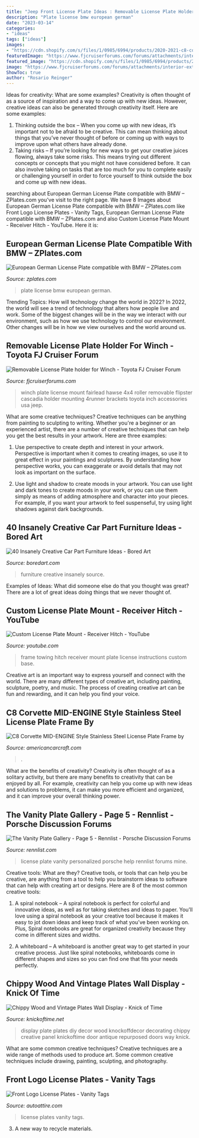 ```yaml
---
title: "Jeep Front License Plate Ideas : Removable License Plate Holder For Winch"
description: "Plate license bmw european german"
date: "2023-03-14"
categories:
- "ideas"
tags: ["ideas"]
images:
- "https://cdn.shopify.com/s/files/1/0985/6994/products/2020-2021-c8-corvette-license-plate-frame-mid-engine-style-stainless-steel-choose-color-inlay-american-car-craft-306278.jpg?v=1611865249"
featuredImage: "https://www.fjcruiserforums.com/forums/attachments/interior-exterior-visual-tech/775890d1473339989-removable-license-plate-holder-winch-021_1024x1024.jpg"
featured_image: "https://cdn.shopify.com/s/files/1/0985/6994/products/2020-2021-c8-corvette-license-plate-frame-mid-engine-style-stainless-steel-choose-color-inlay-american-car-craft-306278.jpg?v=1611865249"
image: "https://www.fjcruiserforums.com/forums/attachments/interior-exterior-visual-tech/775890d1473339989-removable-license-plate-holder-winch-021_1024x1024.jpg"
ShowToc: true
author: "Rosario Reinger"
---
```



Ideas for creativity: What are some examples?
Creativity is often thought of as a source of inspiration and a way to come up with new ideas. However, creative ideas can also be generated through creativity itself. Here are some examples: 
1. Thinking outside the box – When you come up with new ideas, it’s important not to be afraid to be creative. This can mean thinking about things that you’ve never thought of before or coming up with ways to improve upon what others have already done. 
2. Taking risks – If you’re looking for new ways to get your creative juices flowing, always take some risks. This means trying out different concepts or concepts that you might not have considered before. It can also involve taking on tasks that are too much for you to complete easily or challenging yourself in order to force yourself to think outside the box and come up with new ideas.

	

		
searching about European German License Plate compatible with BMW – ZPlates.com you've visit to the right page. We have 8 Images about European German License Plate compatible with BMW – ZPlates.com like Front Logo License Plates - Vanity Tags, European German License Plate compatible with BMW – ZPlates.com and also Custom License Plate Mount - Receiver Hitch - YouTube. Here it is:
		
    
## European German License Plate Compatible With BMW – ZPlates.com

<img loading=lazy src="http://cdn.shopify.com/s/files/1/2223/6093/products/IMG_9727_1024x1024.jpg?v=1518592972" onerror="this.onerror=null;this.src='https://tse3.mm.bing.net/th?id=OIP.N7GGGgboy1pLHtsSMzw26QHaFM&amp;pid=15.1';" alt="European German License Plate compatible with BMW – ZPlates.com">

_Source: zplates.com_

>plate license bmw european german. 

	

Trending Topics: How will technology change the world in 2022?
In 2022, the world will see a trend of technology that alters how people live and work. Some of the biggest changes will be in the way we interact with our environment, such as how we use technology to control our environment. Other changes will be in how we view ourselves and the world around us.

    
## Removable License Plate Holder For Winch - Toyota FJ Cruiser Forum

<img loading=lazy src="https://www.fjcruiserforums.com/forums/attachments/interior-exterior-visual-tech/775890d1473339989-removable-license-plate-holder-winch-021_1024x1024.jpg" onerror="this.onerror=null;this.src='https://tse1.mm.bing.net/th?id=OIP.EWNFX7RKWEY_PjH6HeLTuwHaE6&amp;pid=15.1';" alt="Removable License Plate holder for Winch - Toyota FJ Cruiser Forum">

_Source: fjcruiserforums.com_

>winch plate license mount fairlead hawse 4x4 roller removable flipster cascadia holder mounting 4runner brackets toyota inch accessories usa jeep. 

	

What are some creative techniques?
Creative techniques can be anything from painting to sculpting to writing. Whether you're a beginner or an experienced artist, there are a number of creative techniques that can help you get the best results in your artwork. Here are three examples:
1. Use perspective to create depth and interest in your artwork. Perspective is important when it comes to creating images, so use it to great effect in your paintings and sculptures. By understanding how perspective works, you can exaggerate or avoid details that may not look as important on the surface.

2. Use light and shadow to create moods in your artwork. You can use light and dark tones to create moods in your work, or you can use them simply as means of adding atmosphere and character into your pieces. For example, if you want your artwork to feel suspenseful, try using light shadows against dark backgrounds.

    
## 40 Insanely Creative Car Part Furniture Ideas - Bored Art

<img loading=lazy src="https://www.boredart.com/wp-content/uploads/2018/11/Insanely-Creative-Car-Part-Furniture-Ideas22.jpg" onerror="this.onerror=null;this.src='https://tse1.mm.bing.net/th?id=OIP.qASjPYTHRHB2awJHmVLt8QHaJ8&amp;pid=15.1';" alt="40 Insanely Creative Car Part Furniture Ideas - Bored Art">

_Source: boredart.com_

>furniture creative insanely source. 

	

Examples of Ideas: What did someone else do that you thought was great?
There are a lot of great ideas doing things that we never thought of.

    
## Custom License Plate Mount - Receiver Hitch - YouTube

<img loading=lazy src="https://i.ytimg.com/vi/lZGrjnYB2fo/maxresdefault.jpg" onerror="this.onerror=null;this.src='https://tse2.mm.bing.net/th?id=OIP.rkT2zFLB7M-kr8xKETcU9wHaEK&amp;pid=15.1';" alt="Custom License Plate Mount - Receiver Hitch - YouTube">

_Source: youtube.com_

>frame towing hitch receiver mount plate license instructions custom base. 

	

Creative art is an important way to express yourself and connect with the world. There are many different types of creative art, including painting, sculpture, poetry, and music. The process of creating creative art can be fun and rewarding, and it can help you find your voice.

    
## C8 Corvette MID-ENGINE Style Stainless Steel License Plate Frame By

<img loading=lazy src="https://cdn.shopify.com/s/files/1/0985/6994/products/2020-2021-c8-corvette-license-plate-frame-mid-engine-style-stainless-steel-choose-color-inlay-american-car-craft-306278.jpg?v=1611865249" onerror="this.onerror=null;this.src='https://tse2.mm.bing.net/th?id=OIP.oWSHbmErq7j5Dd4ipKKV4QHaDV&amp;pid=15.1';" alt="C8 Corvette MID-ENGINE Style Stainless Steel License Plate Frame by">

_Source: americancarcraft.com_

>. 

	

What are the benefits of creativity?
Creativity is often thought of as a solitary activity, but there are many benefits to creativity that can be enjoyed by all. For example, creativity can help you come up with new ideas and solutions to problems, it can make you more efficient and organized, and it can improve your overall thinking power.

    
## The Vanity Plate Gallery - Page 5 - Rennlist - Porsche Discussion Forums

<img loading=lazy src="https://rennlist.com/forums/attachments/911-forum/200978d1182393574-the-vanity-plate-gallery-img_3316_resize2.jpg" onerror="this.onerror=null;this.src='https://tse4.mm.bing.net/th?id=OIP.Rnb_1j7lxZFU_frhLaPYvwHaFj&amp;pid=15.1';" alt="The Vanity Plate Gallery - Page 5 - Rennlist - Porsche Discussion Forums">

_Source: rennlist.com_

>license plate vanity personalized porsche help rennlist forums mine. 

	

Creative tools: What are they?
Creative tools, or tools that can help you be creative, are anything from a tool to help you brainstorm ideas to software that can help with creating art or designs. Here are 8 of the most common creative tools:
1. A spiral notebook – A spiral notebook is perfect for colorful and innovative ideas, as well as for taking sketches and ideas to paper. You’ll love using a spiral notebook as your creative tool because it makes it easy to jot down ideas and keep track of what you’ve been working on. Plus, Spiral notebooks are great for organized creativity because they come in different sizes and widths.

2. A whiteboard – A whiteboard is another great way to get started in your creative process. Just like spiral notebooks, whiteboards come in different shapes and sizes so you can find one that fits your needs perfectly.

    
## Chippy Wood And Vintage Plates Wall Display - Knick Of Time

<img loading=lazy src="http://knickoftime.net/wp-content/uploads/2014/11/white-vintage-plates-display.jpg" onerror="this.onerror=null;this.src='https://tse3.mm.bing.net/th?id=OIP.08MIrQAt6dHhdSZb2ktfgQHaLS&amp;pid=15.1';" alt="Chippy Wood and Vintage Plates Wall Display - Knick of Time">

_Source: knickoftime.net_

>display plate plates diy decor wood knockoffdecor decorating chippy creative panel knickoftime door antique repurposed doors way knick. 

	

What are some common creative techniques?
Creative techniques are a wide range of methods used to produce art. Some common creative techniques include drawing, painting, sculpting, and photography.

    
## Front Logo License Plates - Vanity Tags

<img loading=lazy src="https://sep.yimg.com/ay/licenseplateframes/front-logo-license-plates-vanity-tags-14.gif" onerror="this.onerror=null;this.src='https://tse2.mm.bing.net/th?id=OIP.1xet6tvurp67jqD52Q_FfgHaHQ&amp;pid=15.1';" alt="Front Logo License Plates - Vanity Tags">

_Source: autoattire.com_

>license plates vanity tags. 

	

3. A new way to recycle materials.

